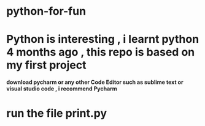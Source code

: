 # python-for-fun
# Python is interesting , i learnt python 4 months ago , this repo is based on my first project
 **download pycharm or any other Code Editor such as sublime text or visual studio code , i recommend Pycharm**
# run the file print.py
